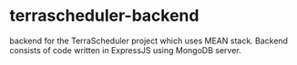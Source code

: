 # terrascheduler-backend

backend for the TerraScheduler project which uses MEAN stack. Backend consists of code written in ExpressJS using MongoDB server. 
